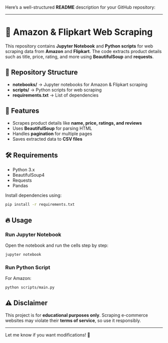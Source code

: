 Here’s a well-structured **README** description for your GitHub repository:  

---

# 🛒 Amazon & Flipkart Web Scraping  

This repository contains **Jupyter Notebook** and **Python scripts** for web scraping data from **Amazon** and **Flipkart**. The code extracts product details such as title, price, rating, and more using **BeautifulSoup** and **requests**.  

## 📂 Repository Structure  

- **notebooks/** → Jupyter notebooks for Amazon & Flipkart scraping  
- **scripts/** → Python scripts for web scraping  
- **requirements.txt** → List of dependencies  

## 🚀 Features  

- Scrapes product details like **name, price, ratings, and reviews**  
- Uses **BeautifulSoup** for parsing HTML  
- Handles **pagination** for multiple pages  
- Saves extracted data to **CSV files**  

## 🛠 Requirements  

- Python 3.x  
- BeautifulSoup4  
- Requests  
- Pandas  

Install dependencies using:  
```bash
pip install -r requirements.txt
```

## 🔥 Usage  

### Run Jupyter Notebook  
Open the notebook and run the cells step by step:  
```bash
jupyter notebook
```

### Run Python Script  
For Amazon:  
```bash
python scripts/main.py
```


## ⚠️ Disclaimer  
This project is for **educational purposes only**. Scraping e-commerce websites may violate their **terms of service**, so use it responsibly.  

---

Let me know if you want modifications! 🚀
